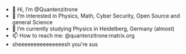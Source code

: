 - 👋 Hi, I’m @Quantenzitrone
- 👀 I’m interested in Physics, Math, Cyber Security, Open Source and general Science
- 🌱 I’m currently studying Physics in Heidelberg, Germany (almost)
- 📫 How to reach me: @quantenzitrone:matrix.org
- sheeeeeeeeeeeeeeesh you're sus

<!---
Quantenzitrone/Quantenzitrone is a ✨ special ✨ repository because its `README.md` (this file) appears on your GitHub profile.
You can click the Preview link to take a look at your changes.
--->
